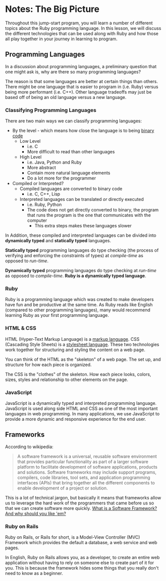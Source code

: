 
# Notes: The Big Picture
Throughout this jump-start program, you will learn a number of different topics about the Ruby programming language. In this lesson, we will discuss the different technologies that can be used along with Ruby and how those all play together in your journey in learning to program.

## Programming Languages
In a discussion about programming languages, a preliminary question that one might ask is, why are there so many programming languages?

The reason is that some languages are better at certain things than others. There might be one language that is easier to program in (i.e. Ruby) versus being more performant (i.e. C++). Other language tradeoffs may just be based off of being an old language versus a new language.

### Classifying Programming Languages
There are two main ways we can classify programming languages:
- By the level - which means how close the language is to being [binary code](https://en.wikipedia.org/wiki/Binary_code)
  - Low Level
    - i.e. C
    - More difficult to read than other languages
  - High Level
    - i.e. Java, Python and Ruby
    - More abstract
    - Contain more natural language elements
    - Do a lot more for the programmer
- Compiled or Interpreted?
  - Compiled languages are converted to binary code
    - i.e. C, C++, Lisp
  - Interpreted languages can be translated _or_ directly executed
    - i.e. Ruby, Python
    - The code does not get directly converted to binary, the program that runs the program is the one that communicates with the computer
      - This extra steps makes these languages slower

In Addition, these compiled and interpreted languages can be divided into **dynamically typed** and **statically typed** languages.

**Statically typed** programming languages do type checking (the process of verifying and enforcing the constraints of types) at _compile-time_ as opposed to _run-time_.

**Dynamically typed** programming languages do type checking at _run-time_ as opposed to _compile-time_. **Ruby is a dynamically typed language**.

### Ruby
Ruby is a programming language which was created to make developers have fun and be productive at the same time. As Ruby reads like English (compared to other programming languages), many would recommend learning Ruby as your first programming language.

### HTML & CSS
HTML (Hyper-Text Markup Language) is a [markup language](https://en.wikipedia.org/wiki/Markup_language). CSS (Cascading Style Sheets) is a [stylesheet language](https://en.wikipedia.org/wiki/Style_sheet_language). These two technologies work together for structuring and styling the content on a web page.

You can think of the HTML as the "skeleton" of a web page. The set up, and structure for how each piece is organized.

The CSS is the "clothes" of the skeleton. How each piece looks, colors, sizes, styles and relationship to other elements on the page.

### JavaScript
JavaScript is a dynamically typed and interpreted programming language. JavaScript is used along side HTML and CSS as one of the most important languages in web programming. In many applications, we use JavaScript to provide a more dynamic and responsive experience for the end user.

## Frameworks
According to wikipedia:
  > A software framework is a universal, reusable software environment that provides particular functionality as part of a larger software platform to facilitate development of software applications, products and solutions. Software frameworks may include support programs, compilers, code libraries, tool sets, and application programming interfaces (APIs) that bring together all the different components to enable development of a project or solution.

This is a lot of technical jargon, but basically it means that frameworks allow us to leverage the hard work of the programmers that came before us so that we can create software more quickly. [What is a Software Framework? And why should you like 'em?](http://info.cimetrix.com/blog/bid/22339/What-is-a-Software-Framework-And-why-should-you-like-em)

### Ruby on Rails
Ruby on Rails, or Rails for short, is a Model-View Controller (MVC) Framework which provides the default a database, a web service and web pages.

In English, Ruby on Rails allows you, as a developer, to create an entire web application without having to rely on someone else to create part of it for you. This is because the framework hides some things that you really don't need to know as a beginner.
